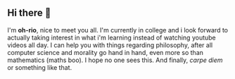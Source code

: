 ## Hi there 👋
I'm **oh-rio**, nice to meet you all.
I'm currently in college and i look forward to actually taking interest in what i'm learning instead of watching youtube videos all day.
I can help you with things regarding philosophy, after all computer science and morality go hand in hand, even more so than mathematics (maths boo).
I hope no one sees this.
And finally, *carpe diem* or something like that. 
<!--
**Oh-rio/Oh-rio** is a ✨ _special_ ✨ repository because its `README.md` (this file) appears on your GitHub profile.

Here are some ideas to get you started:

- 🔭 I'm currently working on making an about section in github
- 🌱 I’m currently learning nothing significant
- 👯 I’m looking to collaborate on making a chocolate cake.
- 🤔 I’m looking for help with programming
- 💬 Ask me about life
- 📫 How to reach me: messenger pigeons
- 😄 Pronouns: he/him
- ⚡ Fun fact: i like tea more than coffee.
-->
